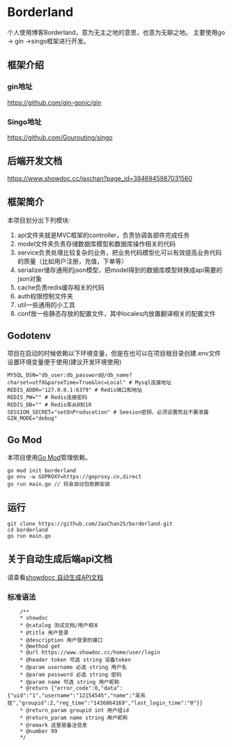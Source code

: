 # Borderland

个人使用博客Borderland，意为无主之地的意思，也意为无聊之地。
主要使用go -> gin ->singo框架进行开发。

## 框架介绍

### gin地址
https://github.com/gin-gonic/gin

### Singo地址
https://github.com/Gourouting/singo

## 后端开发文档
https://www.showdoc.cc/jaxchan?page_id=3846945987031560

## 框架简介

本项目划分出下列模块:

1. api文件夹就是MVC框架的controller，负责协调各部件完成任务
2. model文件夹负责存储数据库模型和数据库操作相关的代码
3. service负责处理比较复杂的业务，把业务代码模型化可以有效提高业务代码的质量（比如用户注册，充值，下单等）
4. serializer储存通用的json模型，把model得到的数据库模型转换成api需要的json对象
5. cache负责redis缓存相关的代码
6. auth权限控制文件夹
7. util一些通用的小工具
8. conf放一些静态存放的配置文件，其中locales内放置翻译相关的配置文件

## Godotenv

项目在启动的时候依赖以下环境变量，但是在也可以在项目根目录创建.env文件设置环境变量便于使用(建议开发环境使用)

```shell
MYSQL_DSN="db_user:db_password@/db_name?charset=utf8&parseTime=True&loc=Local" # Mysql连接地址
REDIS_ADDR="127.0.0.1:6379" # Redis端口和地址
REDIS_PW="" # Redis连接密码
REDIS_DB="" # Redis库从0到10
SESSION_SECRET="setOnProducation" # Seesion密钥，必须设置而且不要泄露
GIN_MODE="debug"
```

## Go Mod

本项目使用[Go Mod](https://github.com/golang/go/wiki/Modules)管理依赖。

```shell
go mod init borderland
go env -w GOPROXY=https://goproxy.cn,direct
go run main.go // 将会自动包依赖安装
```

## 运行

```shell
git clone https://github.com/JaxChan25/borderland.git
cd borderland
go run main.go
```

## 关于自动生成后端api文档
请查看[showdocc 自动生成API文档](https://www.showdoc.cc/page/741656402509783)

### 标准语法
```
    /**
    * showdoc
    * @catalog 测试文档/用户相关
    * @title 用户登录
    * @description 用户登录的接口
    * @method get
    * @url https://www.showdoc.cc/home/user/login
    * @header token 可选 string 设备token 
    * @param username 必选 string 用户名 
    * @param password 必选 string 密码  
    * @param name 可选 string 用户昵称  
    * @return {"error_code":0,"data":{"uid":"1","username":"12154545","name":"吴系挂","groupid":2,"reg_time":"1436864169","last_login_time":"0"}}
    * @return_param groupid int 用户组id
    * @return_param name string 用户昵称
    * @remark 这里是备注信息
    * @number 99
    */
```
